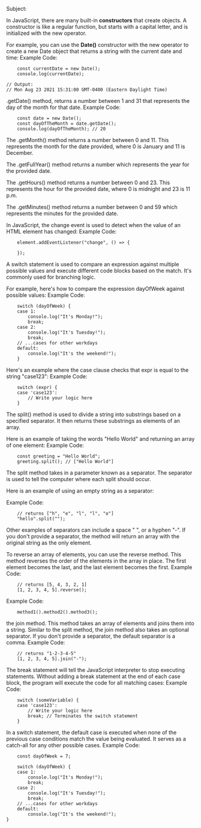 Subject:

In JavaScript, there are many built-in **constructors** that create objects. A constructor is like a regular function, but starts with a capital letter, and is initialized with the new operator.

For example, you can use the **Date()** constructor with the new operator to create a new Date object that returns a string with the current date and time:
Example Code:
```
    const currentDate = new Date();
    console.log(currentDate);
```
    // Output:
    // Mon Aug 23 2021 15:31:00 GMT-0400 (Eastern Daylight Time)


.getDate() method, returns a number between 1 and 31 that represents the day of the month for that date.
Example Code:
```
    const date = new Date();
    const dayOfTheMonth = date.getDate();
    console.log(dayOfTheMonth); // 20
```


The .getMonth() method returns a number between 0 and 11. 
This represents the month for the date provided, where 0 is January and 11 is December.


The .getFullYear() method returns a number which represents the year for the provided date.


The .getHours() method returns a number between 0 and 23. 
This represents the hour for the provided date, where 0 is midnight and 23 is 11 p.m.


The .getMinutes() method returns a number between 0 and 59 which represents the minutes for the provided date.


In JavaScript, the change event is used to detect when the value of an HTML element has changed:
Example Code:
```
    element.addEventListener("change", () => {
        
    });
```


A switch statement is used to compare an expression against multiple possible values and execute different code blocks based on the match. 
It's commonly used for branching logic.

For example, here's how to compare the expression dayOfWeek against possible values:
Example Code:
```
    switch (dayOfWeek) {
    case 1:
        console.log("It's Monday!");
        break;
    case 2:
        console.log("It's Tuesday!");
        break;
    // ...cases for other workdays
    default:
        console.log("It's the weekend!");
    }
```


Here's an example where the case clause checks that expr is equal to the string "case123":
Example Code:
```
    switch (expr) {
    case 'case123':
        // Write your logic here
    }
```


The split() method is used to divide a string into substrings based on a specified separator. 
It then returns these substrings as elements of an array.

Here is an example of taking the words "Hello World" and returning an array of one element:
Example Code:
```
    const greeting = "Hello World";
    greeting.split(); // ["Hello World"]
```


The split method takes in a parameter known as a separator. 
The separator is used to tell the computer where each split should occur.

Here is an example of using an empty string as a separator:

Example Code:
```
    // returns ["h", "e", "l", "l", "o"]
    "hello".split(""); 
```
Other examples of separators can include a space " ", or a hyphen "-". 
If you don't provide a separator, the method will return an array with the original string as the only element.


To reverse an array of elements, you can use the reverse method. 
This method reverses the order of the elements in the array in place. 
The first element becomes the last, and the last element becomes the first.
Example Code:
```
    // returns [5, 4, 3, 2, 1]
    [1, 2, 3, 4, 5].reverse(); 
```


Example Code:
```
    method1().method2().method3();
```


the join method. 
This method takes an array of elements and joins them into a string. 
Similar to the split method, the join method also takes an optional separator. 
If you don't provide a separator, the default separator is a comma.
Example Code:
```
    // returns "1-2-3-4-5"
    [1, 2, 3, 4, 5].join("-");
```


The break statement will tell the JavaScript interpreter to stop executing statements. 
Without adding a break statement at the end of each case block, the program will execute the code for all matching cases:
Example Code:
```
    switch (someVariable) {
    case 'case123':
        // Write your logic here
        break; // Terminates the switch statement
    }
```


In a switch statement, the default case is executed when none of the previous case conditions match the value being evaluated. 
It serves as a catch-all for any other possible cases.
Example Code:
```
    const dayOfWeek = 7;

    switch (dayOfWeek) {
    case 1:
        console.log("It's Monday!");
        break;
    case 2:
        console.log("It's Tuesday!");
        break;
    // ...cases for other workdays
    default:
        console.log("It's the weekend!");
}
```

